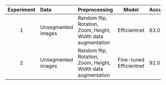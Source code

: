 | Experiment | Data                 | Preprocessing                                  | Model               | Accuracy |
| :--------: | :------------------- | ---------------------------------------------- | ------------------- | -------- |
|     1      | Unsegmented images   | Random flip, Rotation, Zoom, Height, Width data augmentation | Efficientnet        | 83.0     |
|     2      | Unsegmented images   | Random flip, Rotation, Zoom, Height, Width data augmentation | Fine-tuned Efficientnet | 92.0     |

